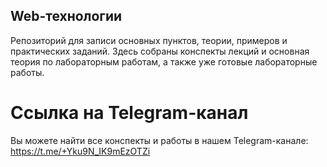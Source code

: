 ## Web-технологии

Репозиторий для записи основных пунктов, теории, примеров и практических заданий.  Здесь собраны конспекты лекций и основная теория по лабораторным работам, а также уже готовые лабораторные работы.

# Ссылка на Telegram-канал

Вы можете найти все конспекты и работы в нашем Telegram-канале: https://t.me/+Yku9N_IK9mEzOTZi

